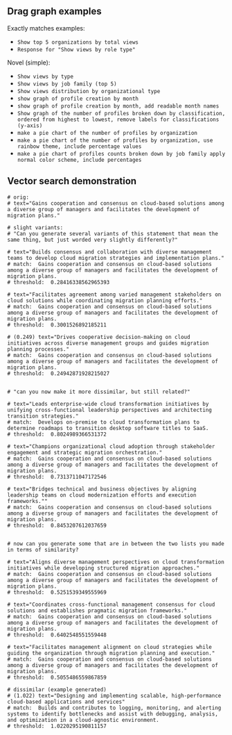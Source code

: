 ## Drag graph examples

Exactly matches examples:
- `Show top 5 organizations by total views`
- `Response for "Show views by role type"`

Novel (simple):
- `Show views by type`
- `Show views by job family (top 5)`
- `Show views distribution by organizational type`
- `show graph of profile creation by month`
- `show graph of profile creation by month, add readable month names`
- `Show graph of the number of profiles broken down by classification, ordered from highest to lowest, remove labels for classifications (y-axis)`
- `make a pie chart of the number of profiles by organization`
- `make a pie chart of the number of profiles by organization, use rainbow theme, include percentage values`
- `make a pie chart of profiles counts broken down by job family apply normal color scheme, include percentages`

## Vector search demonstration

```
# orig: 
# text="Gains cooperation and consensus on cloud-based solutions among a diverse group of managers and facilitates the development of migration plans."

# slight variants:
# "Can you generate several variants of this statement that mean the same thing, but just worded very slightly differently?"

# text="Builds consensus and collaboration with diverse management teams to develop cloud migration strategies and implementation plans."
# match:  Gains cooperation and consensus on cloud-based solutions among a diverse group of managers and facilitates the development of migration plans.
# threshold:  0.28416338562965393

# text="Facilitates agreement among varied management stakeholders on cloud solutions while coordinating migration planning efforts."
# match:  Gains cooperation and consensus on cloud-based solutions among a diverse group of managers and facilitates the development of migration plans.
# threshold:  0.3001526892185211

# (0.249) text="Drives cooperative decision-making on cloud initiatives across diverse management groups and guides migration planning processes."
# match:  Gains cooperation and consensus on cloud-based solutions among a diverse group of managers and facilitates the development of migration plans.
# threshold:  0.24942871928215027


# "can you now make it more dissimilar, but still related?"

# text="Leads enterprise-wide cloud transformation initiatives by unifying cross-functional leadership perspectives and architecting transition strategies."
# match:  Develops on-premise to cloud transformation plans to determine roadmaps to transition desktop software titles to SaaS.
# threshold:  0.8024989366531372

# text="Champions organizational cloud adoption through stakeholder engagement and strategic migration orchestration."
# match:  Gains cooperation and consensus on cloud-based solutions among a diverse group of managers and facilitates the development of migration plans.
# threshold:  0.7313711047172546

# text="Bridges technical and business objectives by aligning leadership teams on cloud modernization efforts and execution frameworks.""
# match:  Gains cooperation and consensus on cloud-based solutions among a diverse group of managers and facilitates the development of migration plans.
# threshold:  0.8453207612037659


# now can you generate some that are in between the two lists you made in terms of similarity?

# text="Aligns diverse management perspectives on cloud transformation initiatives while developing structured migration approaches."
# match:  Gains cooperation and consensus on cloud-based solutions among a diverse group of managers and facilitates the development of migration plans.
# threshold:  0.5251539349555969

# text="Coordinates cross-functional management consensus for cloud solutions and establishes pragmatic migration frameworks."
# match:  Gains cooperation and consensus on cloud-based solutions among a diverse group of managers and facilitates the development of migration plans.
# threshold:  0.6402548551559448

# text="Facilitates management alignment on cloud strategies while guiding the organization through migration planning and execution."
# match:  Gains cooperation and consensus on cloud-based solutions among a diverse group of managers and facilitates the development of migration plans.
# threshold:  0.5055486559867859

# dissimilar (example generated)
# (1.022) text="Designing and implementing scalable, high-performance cloud-based applications and services"
# match:  Builds and contributes to logging, monitoring, and alerting systems to identify bottlenecks and assist with debugging, analysis, and optimization in a cloud-agnostic environment.
# threshold:  1.0220295190811157
```